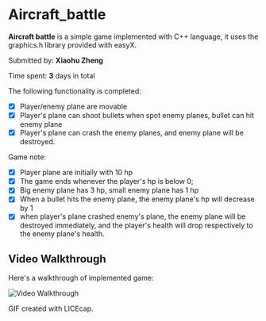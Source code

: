 # Aircraft_battle

**Aircraft battle** is a simple game implemented with C++ language, it uses the graphics.h library provided with easyX.

Submitted by: **Xiaohu Zheng**

Time spent: **3** days in total

The following functionality is completed:
* [x] Player/enemy plane are movable
* [x] Player's plane can shoot bullets when spot enemy planes, bullet can hit enemy plane
* [x] Player's plane can crash the enemy planes, and enemy plane will be destroyed.

Game note:
* [x] Player plane are initially with 10 hp
* [x] The game ends whenever the player's hp is below 0;
* [x] Big enemy plane has 3 hp, small enemy plane has 1 hp
* [x] When a bullet hits the enemy plane, the enemy plane's hp will decrease by 1
* [x] when player's plane crashed enemy's plane, the enemy plane will be destroyed immediately, and the player's health will drop respectively to the enemy plane's health.

## Video Walkthrough
Here's a walkthrough of implemented game:

<img src='https://github.com/ZhengXiaohu98/Aircraft_battle/blob/master/gamedemo.gif' title='Video Walkthrough' width='' alt='Video Walkthrough' />

GIF created with LICEcap.
